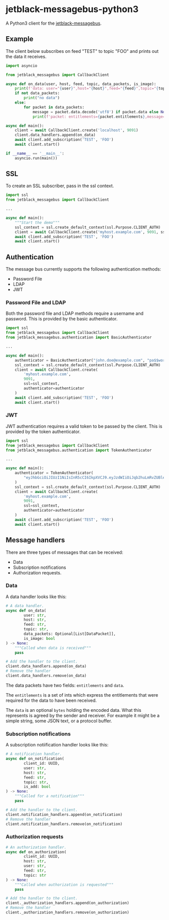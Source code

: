 # jetblack-messagebus-python3

A Python3 client for the [jetblack-messagebus](https://github.com/rob-blackbourn/jetblack-messagebus).

## Example

The client below subscribes on feed "TEST" to topic "FOO" and prints out 
the data it receives.

```python
import asyncio

from jetblack_messagebus import CallbackClient

async def on_data(user, host, feed, topic, data_packets, is_image):
    print(f'data: user="{user}",host="{host}",feed="{feed}",topic="{topic}",is_image={is_image}')
    if not data_packets:
        print("no data")
    else:
        for packet in data_packets:
            message = packet.data.decode('utf8') if packet.data else None
            print(f'packet: entitlements={packet.entitlements},message={message}')

async def main():
    client = await CallbackClient.create('localhost', 9091)
    client.data_handlers.append(on_data)
    await client.add_subscription('TEST', 'FOO')
    await client.start()

if __name__ == '__main__':
    asyncio.run(main())
```

## SSL

To create an SSL subscriber, pass in the ssl context.

```python
import ssl
from jetblack_messagebus import CallbackClient

...

async def main():
    """Start the demo"""
    ssl_context = ssl.create_default_context(ssl.Purpose.CLIENT_AUTH)
    client = await CallbackClient.create('myhost.example.com', 9091, ssl=ssl_context)
    await client.add_subscription('TEST', 'FOO')
    await client.start()
```

## Authentication

The message bus currently supports the following authentication methods:

- Password File
- LDAP
- JWT

### Password File and LDAP

Both the password file and LDAP methods require a username and password. This
is provided by the basic authenticator.

```python
import ssl
from jetblack_messagebus import CallbackClient
from jetblack_messagebus.authentication import BasicAuthenticator

...

async def main():
    authenticator = BasicAuthenticator("john.doe@example.com", "pa$$word")
    ssl_context = ssl.create_default_context(ssl.Purpose.CLIENT_AUTH)
    client = await CallbackClient.create(
        'myhost.example.com',
        9091,
        ssl=ssl_context,
        authenticator=authenticator
    )
    await client.add_subscription('TEST', 'FOO')
    await client.start()
```

### JWT

JWT authentication requires a valid token to be passed by the client. This
is provided by the token authenticator.

```python
import ssl
from jetblack_messagebus import CallbackClient
from jetblack_messagebus.authentication import TokenAuthenticator

...

async def main():
    authenticator = TokenAuthenticator(
        "eyJhbGciOiJIUzI1NiIsInR5cCI6IkpXVCJ9.eyJzdWIiOiJqb2huLmRvZUBleGFtcGxlLmNvbSIsIm5hbWUiOiJKb2huIERvZSIsImlhdCI6MTUxNjIzOTAyMiwiZXhwIjoxNTE3MTgzNTAxfQ.wLSGBcNUT8r1DqQvaBrrGY4NHiiVOpoxrgeoPsSsJkY"
    )
    ssl_context = ssl.create_default_context(ssl.Purpose.CLIENT_AUTH)
    client = await CallbackClient.create(
        'myhost.example.com',
        9091,
        ssl=ssl_context,
        authenticator=authenticator
    )
    await client.add_subscription('TEST', 'FOO')
    await client.start()
```

## Message handlers

There are three types of messages that can be received:

- Data
- Subscription notifications
- Authorization requests.

### Data

A data handler looks like this:

```python
# A data handler.
async def on_data(
        user: str,
        host: str,
        feed: str,
        topic: str,
        data_packets: Optional[List[DataPacket]],
        is_image: bool
) -> None:
    """Called when data is received"""
    pass

# Add the handler to the client.
client.data_handlers.append(on_data)
# Remove the handler
client.data_handlers.remove(on_data)
```

The data packets have two fields: `entitlements` and `data`.

The `entitlements` is a set of ints which express the entitlements that were
required for the data to have been received.

The `data` is an optional `bytes` holding the encoded data. What this represents
is agreed by the sender and receiver. For example it might be a simple string, some
JSON text, or a protocol buffer.

### Subscription notifications

A subscription notiification handler looks like this:

```python
# A notification handler.
async def on_notification(
        client_id: UUID,
        user: str,
        host: str,
        feed: str,
        topic: str,
        is_add: bool
) -> None:
    """Called for a notification"""
    pass

# Add the handler to the client.
client.notification_handlers.append(on_notification)
# Remove the handler
client.notification_handlers.remove(on_notification)
```

### Authorization requests

```python
# An authorization handler.
async def on_authorization(
        client_id: UUID,
        host: str,
        user: str,
        feed: str,
        topic: str
) -> None:
    """Called when authorization is requested"""
    pass

# Add the handler to the client.
client._authorization_handlers.append(on_authorization)
# Remove the handler
client._authorization_handlers.remove(on_authorization)
```
